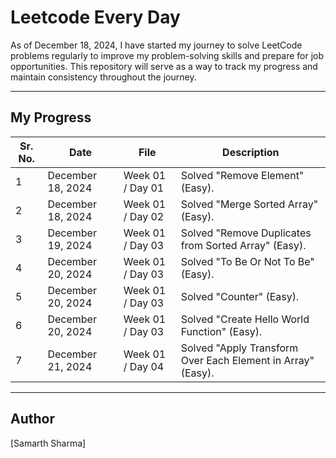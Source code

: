 # Leetcode Every Day

As of December 18, 2024, I have started my journey to solve LeetCode problems regularly to improve my problem-solving skills and prepare for job opportunities. This repository will serve as a way to track my progress and maintain consistency throughout the journey.

---

## My Progress
| Sr. No. | Date             | File              | Description                                   |
|---------|------------------|-------------------|-----------------------------------------------|
| 1       | December 18, 2024 | Week 01 / Day 01 | Solved "Remove Element" (Easy).              |
| 2       | December 18, 2024 | Week 01 / Day 02 | Solved "Merge Sorted Array" (Easy).          |
| 3       | December 19, 2024 | Week 01 / Day 03 | Solved "Remove Duplicates from Sorted Array" (Easy). |
| 4       | December 20, 2024 | Week 01 / Day 03 | Solved "To Be Or Not To Be" (Easy).          |
| 5       | December 20, 2024 | Week 01 / Day 03 | Solved "Counter" (Easy).                     |
| 6       | December 20, 2024 | Week 01 / Day 03 | Solved "Create Hello World Function" (Easy). |
| 7       | December 21, 2024 | Week 01 / Day 04 | Solved "Apply Transform Over Each Element in Array" (Easy). |

---

## Author

[Samarth Sharma]
